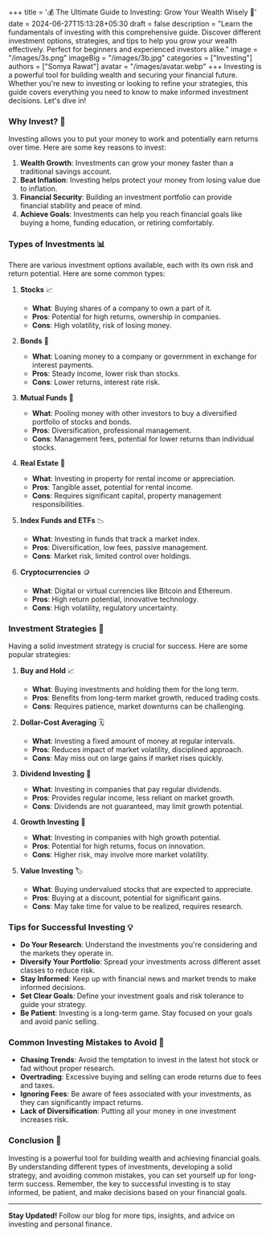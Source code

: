 +++
title = '💰 The Ultimate Guide to Investing: Grow Your Wealth Wisely 🌱'
date = 2024-06-27T15:13:28+05:30
draft = false
description = "Learn the fundamentals of investing with this comprehensive guide. Discover different investment options, strategies, and tips to help you grow your wealth effectively. Perfect for beginners and experienced investors alike."
image = "/images/3s.png"
imageBig = "/images/3b.jpg"
categories = ["Investing"]
authors = ["Somya Rawat"]
avatar = "/images/avatar.webp"
+++
Investing is a powerful tool for building wealth and securing your financial future. Whether you're new to investing or looking to refine your strategies, this guide covers everything you need to know to make informed investment decisions. Let's dive in!

### Why Invest? 🤔

Investing allows you to put your money to work and potentially earn returns over time. Here are some key reasons to invest:

1. **Wealth Growth**: Investments can grow your money faster than a traditional savings account.
2. **Beat Inflation**: Investing helps protect your money from losing value due to inflation.
3. **Financial Security**: Building an investment portfolio can provide financial stability and peace of mind.
4. **Achieve Goals**: Investments can help you reach financial goals like buying a home, funding education, or retiring comfortably.

### Types of Investments 📊

There are various investment options available, each with its own risk and return potential. Here are some common types:

1. **Stocks** 📈
    - **What**: Buying shares of a company to own a part of it.
    - **Pros**: Potential for high returns, ownership in companies.
    - **Cons**: High volatility, risk of losing money.

2. **Bonds** 🏦
    - **What**: Loaning money to a company or government in exchange for interest payments.
    - **Pros**: Steady income, lower risk than stocks.
    - **Cons**: Lower returns, interest rate risk.

3. **Mutual Funds** 💼
    - **What**: Pooling money with other investors to buy a diversified portfolio of stocks and bonds.
    - **Pros**: Diversification, professional management.
    - **Cons**: Management fees, potential for lower returns than individual stocks.

4. **Real Estate** 🏡
    - **What**: Investing in property for rental income or appreciation.
    - **Pros**: Tangible asset, potential for rental income.
    - **Cons**: Requires significant capital, property management responsibilities.

5. **Index Funds and ETFs** 📉
    - **What**: Investing in funds that track a market index.
    - **Pros**: Diversification, low fees, passive management.
    - **Cons**: Market risk, limited control over holdings.

6. **Cryptocurrencies** 🪙
    - **What**: Digital or virtual currencies like Bitcoin and Ethereum.
    - **Pros**: High return potential, innovative technology.
    - **Cons**: High volatility, regulatory uncertainty.

### Investment Strategies 🌟

Having a solid investment strategy is crucial for success. Here are some popular strategies:

1. **Buy and Hold** 📈
    - **What**: Buying investments and holding them for the long term.
    - **Pros**: Benefits from long-term market growth, reduced trading costs.
    - **Cons**: Requires patience, market downturns can be challenging.

2. **Dollar-Cost Averaging** 🗓️
    - **What**: Investing a fixed amount of money at regular intervals.
    - **Pros**: Reduces impact of market volatility, disciplined approach.
    - **Cons**: May miss out on large gains if market rises quickly.

3. **Dividend Investing** 💸
    - **What**: Investing in companies that pay regular dividends.
    - **Pros**: Provides regular income, less reliant on market growth.
    - **Cons**: Dividends are not guaranteed, may limit growth potential.

4. **Growth Investing** 🚀
    - **What**: Investing in companies with high growth potential.
    - **Pros**: Potential for high returns, focus on innovation.
    - **Cons**: Higher risk, may involve more market volatility.

5. **Value Investing** 🏷️
    - **What**: Buying undervalued stocks that are expected to appreciate.
    - **Pros**: Buying at a discount, potential for significant gains.
    - **Cons**: May take time for value to be realized, requires research.

### Tips for Successful Investing 💡

- **Do Your Research**: Understand the investments you're considering and the markets they operate in.
- **Diversify Your Portfolio**: Spread your investments across different asset classes to reduce risk.
- **Stay Informed**: Keep up with financial news and market trends to make informed decisions.
- **Set Clear Goals**: Define your investment goals and risk tolerance to guide your strategy.
- **Be Patient**: Investing is a long-term game. Stay focused on your goals and avoid panic selling.

### Common Investing Mistakes to Avoid 🚧

- **Chasing Trends**: Avoid the temptation to invest in the latest hot stock or fad without proper research.
- **Overtrading**: Excessive buying and selling can erode returns due to fees and taxes.
- **Ignoring Fees**: Be aware of fees associated with your investments, as they can significantly impact returns.
- **Lack of Diversification**: Putting all your money in one investment increases risk.

### Conclusion 📝

Investing is a powerful tool for building wealth and achieving financial goals. By understanding different types of investments, developing a solid strategy, and avoiding common mistakes, you can set yourself up for long-term success. Remember, the key to successful investing is to stay informed, be patient, and make decisions based on your financial goals.

---

**Stay Updated!** Follow our blog for more tips, insights, and advice on investing and personal finance.